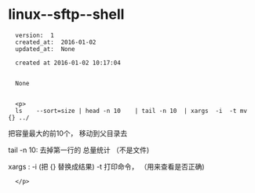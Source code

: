 
  # linux--sftp--shell

      version:  1
      created_at:  2016-01-02
      updated_at:  None

      created at 2016-01-02 10:17:04 


      None


      <p>
      ls    --sort=size | head -n 10    | tail -n 10  | xargs  -i  -t mv   {} ../

把容量最大的前10个， 移动到父目录去

tail -n 10: 去掉第一行的 总量统计 （不是文件)

xargs  :
-i (把 {} 替换成结果)
-t 打印命令， （用来查看是否正确)



      </p>

  